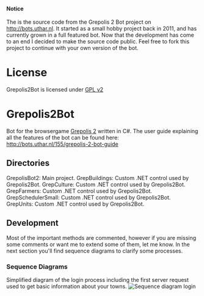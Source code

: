 #### Notice
The is the source code from the Grepolis 2 Bot project on http://bots.uthar.nl.
It started as a small hobby project back in 2011, and has currently grown in a full featured bot. Now that the development has come to an end I decided to make the source code public. Feel free to fork this project to continue with your own version of the bot.

# License
Grepolis2Bot is licensed under [GPL v2](https://github.com/josdemmers/Grepolis2Bot/blob/master/README.md)

# Grepolis2Bot
Bot for the browsergame [Grepolis 2](http://en.grepolis.com/) written in C#. The user guide explaining all the features of the bot can be found here:
http://bots.uthar.nl/155/grepolis-2-bot-guide

## Directories
GrepolisBot2: Main project.
GrepBuildings: Custom .NET control used by Grepolis2Bot.
GrepCulture: Custom .NET control used by Grepolis2Bot.
GrepFarmers: Custom .NET control used by Grepolis2Bot.
GrepSchedulerSmall: Custom .NET control used by Grepolis2Bot.
GrepUnits: Custom .NET control used by Grepolis2Bot.

## Development
Most of the important methods are commented, however if you are missing some comments or want me to extend some of them, let me know. In the next section you'll find sequence diagrams to clarify some processes.

### Sequence Diagrams
Simplified diagram of the login process including the first server request used to get basic information about your towns.
![Sequence diagram login](http://i58.tinypic.com/1zml64p.png)





